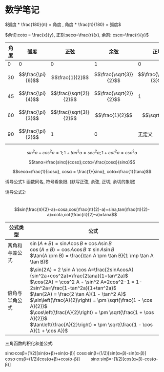 # 数学笔记

$弧度 * \frac{180}{π}  = 角度 , 角度 * \frac{π}{180} = 弧度$ 

$余切:cotα = \frac{x}{y}, 正割:secα=\frac{r}{x}, 余割: cscα=\frac{r}{y}$

| 角度   | 弧度                | 正弦                     | 余弦                     | 正切                     |
| ---- | ----------------- | ---------------------- | ---------------------- | ---------------------- |
| 0    | 0                 | 0                      | 1                      | 0                      |
| 30   | $$\frac{\pi}{6}$$ | $$\frac{1}{2}$$        | $$\frac{\sqrt{3}}{2}$$ | $$\frac{\sqrt{3}}{3}$$ |
| 45   | $$\frac{\pi}{4}$$ | $$\frac{\sqrt{2}}{2}$$ | $$\frac{\sqrt{2}}{2}$$ | 1                      |
| 60   | $$\frac{\pi}{3}$$ | $$\frac{\sqrt{3}}{2}$$ | $$\frac{1}{2}$$        | $$\sqrt{3}$$           |
| 90   | $$\frac{\pi}{2}$$ | 1                      | 0                      | 无定义                    |

$$sin^2a + cos^2a = 1; 1+tan^2a = sec^2a; 1+cot^2a=csc^2a$$

$$tanα=\frac{sinα}{cosα};cotα=\frac{cosα}{sinα}$$

$$secα=\frac{1}{cosα}, cosα = \frac{1}{sinα}, cotα=\frac{1}{tana}$$

诱导公式1: 函数同名, 符号看象限. (默写正弦, 余弦, 正切, 余切的象限)

诱导公式2: 

​	$$sin(\frac{π}{2}-a)=cosa,cos(\frac{π}{2}-a)=sina,tan(\frac{π}{2}-a)=cota,cot(\frac{π}{2}-a)=tana$$

| 公式类型    | 公式                                       |
| ------- | ---------------------------------------- |
| 两角和与差公式 | $\sin(A \pm B) = \sin A \cos B \pm \cos A \sin B$<br> $\cos(A \pm B) = \cos A \cos B \mp \sin A \sin B$<br> $\tan(A \pm B) = \frac{\tan A \pm \tan B}{1 \mp \tan A \tan B}$ |
| 倍角与半角公式 | $\sin(2A) = 2 \sin A \cos A=\frac{2sinAcosA}{sin^2a+cos^2a}=\frac{2tana}{1+tan^2a}$<br> $\cos(2A) = \cos^2 A - \sin^2 A=2cos^2-1 = 1-2sin^2a=\frac{1-tan^2a}{1+tan^2a}$<br> $\tan(2A) = \frac{2 \tan A}{1 - \tan^2 A}$<br> $\sin\left(\frac{A}{2}\right) = \pm \sqrt{\frac{1 - \cos A}{2}}$<br> $\cos\left(\frac{A}{2}\right) = \pm \sqrt{\frac{1 + \cos A}{2}}$<br> $\tan\left(\frac{A}{2}\right) = \pm \sqrt{\frac{1 - \cos A}{1 + \cos A}}$ |

三角函数的积化和差公式:

sinα·cosβ=(1/2)[sin(α+β)+sin(α-β)]
cosα·sinβ=(1/2)[sin(α+β)-sin(α-β)]
cosα·cosβ=(1/2)[cos(α+β)+cos(α-β)] 　　
sinα·sinβ=-(1/2)[cos(α+β)-cos(α-β)]